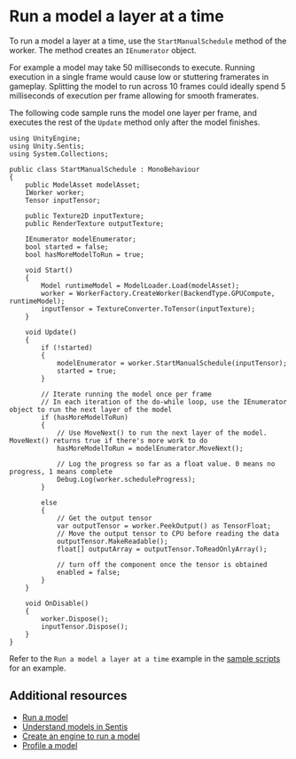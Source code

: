 # Run a model a layer at a time

To run a model a layer at a time, use the `StartManualSchedule` method of the worker. The method creates an `IEnumerator` object.

For example a model may take 50 milliseconds to execute. Running execution in a single frame would cause low or stuttering framerates in gameplay. Splitting the model to run across 10 frames could ideally spend 5 milliseconds of execution per frame allowing for smooth framerates.

The following code sample runs the model one layer per frame, and executes the rest of the `Update` method only after the model finishes.

```
using UnityEngine;
using Unity.Sentis;
using System.Collections;

public class StartManualSchedule : MonoBehaviour
{
    public ModelAsset modelAsset;
    IWorker worker;
    Tensor inputTensor;

    public Texture2D inputTexture;
    public RenderTexture outputTexture;

    IEnumerator modelEnumerator;
    bool started = false;
    bool hasMoreModelToRun = true;

    void Start()
    {
        Model runtimeModel = ModelLoader.Load(modelAsset);
        worker = WorkerFactory.CreateWorker(BackendType.GPUCompute, runtimeModel);
        inputTensor = TextureConverter.ToTensor(inputTexture);
    }

    void Update()
    {
        if (!started)
        {
            modelEnumerator = worker.StartManualSchedule(inputTensor);
            started = true;
        }

        // Iterate running the model once per frame
        // In each iteration of the do-while loop, use the IEnumerator object to run the next layer of the model
        if (hasMoreModelToRun)
        {
            // Use MoveNext() to run the next layer of the model. MoveNext() returns true if there's more work to do
            hasMoreModelToRun = modelEnumerator.MoveNext();

            // Log the progress so far as a float value. 0 means no progress, 1 means complete
            Debug.Log(worker.scheduleProgress);
        }

        else
        {
            // Get the output tensor
            var outputTensor = worker.PeekOutput() as TensorFloat;
            // Move the output tensor to CPU before reading the data
            outputTensor.MakeReadable();
            float[] outputArray = outputTensor.ToReadOnlyArray();

            // turn off the component once the tensor is obtained
            enabled = false;
        }
    }

    void OnDisable()
    {
        worker.Dispose();
        inputTensor.Dispose();
    }
}
```

Refer to the `Run a model a layer at a time` example in the [sample scripts](package-samples.md) for an example.

## Additional resources

- [Run a model](run-a-model.md)
- [Understand models in Sentis](models-concept.md)
- [Create an engine to run a model](create-an-engine.md)
- [Profile a model](profile-a-model.md)
